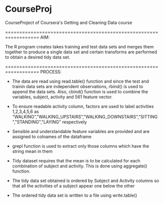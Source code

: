 CourseProj
==========

CourseProject of Coursera's Getting and Cleaning Data course

==================================================================
AIM:

The R program creates takes training and test data sets and merges them together to produce a single data set and certain transforms are performed to obtain a desired tidy data set.

==================================================================
PROCESS:

- The data are read using read.table() function and since the test and trainin data sets are independent observations, rbind() is used to append the data sets. Also, cbind() function is used to combine the variables, subject, activity and 561 feature vector.  

- To ensure readable activity column, factors are used to label activities 1,2,3,4,5,6 as "WALKING","WALKING_UPSTAIRS","WALKING_DOWNSTAIRS","SITTING","STANDING","LAYING" respectively


- Sensible and understandable feature variables are provided and are assigned to colnames of the dataframe

- grepl function is used to extract only those columns which have the string mean in them

- Tidy dataset requires that the mean is to be calculated for each combination of subject and activity. This is done using aggregate() function.

- The tidy data set obtained is ordered by Subject and Activity columns so that all the activities of a subject appear one below the other

- The ordered tidy data set is written to a file using write.table() 



